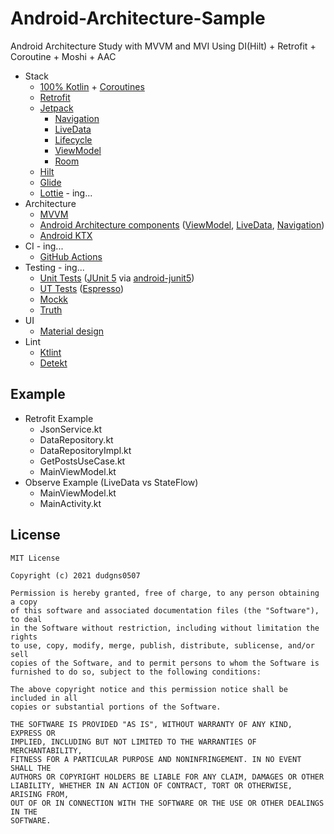 # Android-Architecture-Sample
 Android Architecture Study with MVVM and MVI
 Using DI(Hilt) + Retrofit + Coroutine + Moshi + AAC

* Stack
    * [100% Kotlin](https://kotlinlang.org/) + [Coroutines](https://kotlinlang.org/docs/reference/coroutines-overview.html)
    * [Retrofit](https://square.github.io/retrofit/)
    * [Jetpack](https://developer.android.com/jetpack)
        * [Navigation](https://developer.android.com/topic/libraries/architecture/navigation/)
        * [LiveData](https://developer.android.com/topic/libraries/architecture/livedata)
        * [Lifecycle](https://developer.android.com/topic/libraries/architecture/lifecycle)
        * [ViewModel](https://developer.android.com/topic/libraries/architecture/viewmodel)
        * [Room](https://developer.android.com/jetpack/androidx/releases/room)
    * [Hilt](https://dagger.dev/hilt/)
    * [Glide](https://github.com/coil-kt/coil)
    * [Lottie](http://airbnb.io/lottie) - ing...
* Architecture
    * [MVVM](https://en.wikipedia.org/wiki/Model–view–viewmodel)
    * [Android Architecture components](https://developer.android.com/topic/libraries/architecture) ([ViewModel](https://developer.android.com/topic/libraries/architecture/viewmodel), [LiveData](https://developer.android.com/topic/libraries/architecture/livedata), [Navigation](https://developer.android.com/jetpack/androidx/releases/navigation))
    * [Android KTX](https://developer.android.com/kotlin/ktx)
* CI - ing...
    * [GitHub Actions](https://github.com/features/actions)
* Testing - ing...
    * [Unit Tests](https://en.wikipedia.org/wiki/Unit_testing) ([JUnit 5](https://junit.org/junit5/) via
      [android-junit5](https://github.com/mannodermaus/android-junit5))
    * [UT Tests](https://en.wikipedia.org/wiki/Graphical_user_interface_testing) ([Espresso](https://developer.android.com/training/testing/espresso))
    * [Mockk](https://mockk.io/)
    * [Truth](https://truth.dev)
* UI
    * [Material design](https://material.io/design)
* Lint
    * [Ktlint](https://github.com/pinterest/ktlint)
    * [Detekt](https://github.com/arturbosch/detekt#with-gradle)
    
Example
-------

* Retrofit Example
    * JsonService.kt
    * DataRepository.kt
    * DataRepositoryImpl.kt
    * GetPostsUseCase.kt
    * MainViewModel.kt
* Observe Example (LiveData vs StateFlow)
    * MainViewModel.kt
    * MainActivity.kt


License
-------
```
MIT License

Copyright (c) 2021 dudgns0507

Permission is hereby granted, free of charge, to any person obtaining a copy
of this software and associated documentation files (the "Software"), to deal
in the Software without restriction, including without limitation the rights
to use, copy, modify, merge, publish, distribute, sublicense, and/or sell
copies of the Software, and to permit persons to whom the Software is
furnished to do so, subject to the following conditions:

The above copyright notice and this permission notice shall be included in all
copies or substantial portions of the Software.

THE SOFTWARE IS PROVIDED "AS IS", WITHOUT WARRANTY OF ANY KIND, EXPRESS OR
IMPLIED, INCLUDING BUT NOT LIMITED TO THE WARRANTIES OF MERCHANTABILITY,
FITNESS FOR A PARTICULAR PURPOSE AND NONINFRINGEMENT. IN NO EVENT SHALL THE
AUTHORS OR COPYRIGHT HOLDERS BE LIABLE FOR ANY CLAIM, DAMAGES OR OTHER
LIABILITY, WHETHER IN AN ACTION OF CONTRACT, TORT OR OTHERWISE, ARISING FROM,
OUT OF OR IN CONNECTION WITH THE SOFTWARE OR THE USE OR OTHER DEALINGS IN THE
SOFTWARE.
```